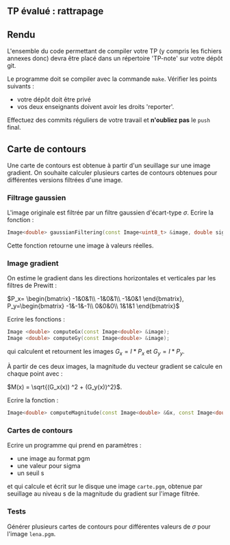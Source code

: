 ## TP évalué : rattrapage


## Rendu

L'ensemble du code permettant de compiler votre TP (y compris les fichiers annexes donc) devra être placé dans un répertoire 'TP-note'  sur votre dépôt git.

Le programme doit se compiler avec la commande `make`.
Vérifier les points suivants :

- votre dépôt doit être privé
- vos deux enseignants doivent avoir les droits 'reporter'.

Effectuez des commits réguliers de votre travail et **n'oubliez pas** le `push` final.


## Carte de contours

Une carte de contours est obtenue à partir d'un seuillage sur une image gradient. On souhaite calculer plusieurs cartes de contours obtenues pour différentes versions filtrées d'une image.

### Filtrage gaussien

L'image originale est filtrée par un filtre gaussien d'écart-type $`\sigma`$.
Ecrire la fonction :
```c++
Image<double> gaussianFiltering(const Image<uint8_t> &image, double sigma)
```
Cette fonction retourne une image à valeurs réelles.

### Image gradient

On estime le gradient dans les directions horizontales et verticales par les filtres de Prewitt :

$`P_x= 
\begin{bmatrix}
-1&0&1\\
-1&0&1\\
-1&0&1
\end{bmatrix},
P_y=\begin{bmatrix}
-1&-1&-1\\
0&0&0\\
1&1&1
\end{bmatrix}`$

Ecrire les fonctions :
```c++
Image <double> computeGx(const Image<double> &image);
Image <double> computeGy(const Image<double> &image);
```
qui calculent et retournent les  images $`G_x=I \ast P_x`$ et $`G_y=I \ast P_y`$.

À partir de ces deux images, la magnitude du vecteur gradient se calcule en chaque point avec :

$`M(x) = \sqrt{(G_x(x)) ^2 + (G_y(x))^2}`$.

Ecrire la fonction :
```c++
Image<double> computeMagnitude(const Image<double> &Gx, const Image<double> &Gy)
```

### Cartes de contours

Ecrire un programme qui prend en paramètres : 
- une image au format pgm
- une valeur pour sigma
- un seuil s

et qui calcule et écrit sur le disque une image `carte.pgm`, obtenue par seuillage au niveau s de la magnitude du gradient sur l'image filtrée.

### Tests

Générer plusieurs cartes de contours pour différentes valeurs de $`\sigma`$ pour l'image `lena.pgm`.
